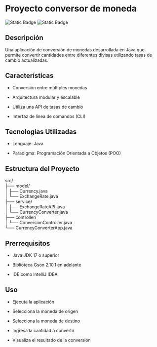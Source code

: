 # Proyecto conversor de moneda

![Static Badge](https://img.shields.io/badge/powered_by-Oracle-C34131?style=for-the-badge)
![Static Badge](https://img.shields.io/badge/alura-051933?style=for-the-badge)

## Descripción

Una aplicación de conversión de monedas desarrollada en Java que permite convertir cantidades entre diferentes divisas utilizando tasas de cambio actualizadas.

## Características

- Conversión entre múltiples monedas

- Arquitectura modular y escalable

- Utiliza una API de tasas de cambio

- Interfaz de línea de comandos (CLI)

## Tecnologías Utilizadas

- Lenguaje: Java

- Paradigma: Programación Orientada a Objetos (POO)

##  Estructura del Proyecto

src/  
├── model/  
│   ├── Currency.java  
│   └── ExchangeRate.java  
├── service/  
│   ├── ExchangeRateAPI.java  
│   └── CurrencyConverter.java  
├── controller/  
│   └── ConversionController.java  
└── CurrencyConverterApp.java  

## Prerrequisitos

- Java JDK 17 o superior

- Biblioteca Gson 2.10.1 en adelante

- IDE como IntelliJ IDEA

## Uso

- Ejecuta la aplicación

- Selecciona la moneda de origen

- Selecciona la moneda de destino

- Ingresa la cantidad a convertir

- Visualiza el resultado de la conversión